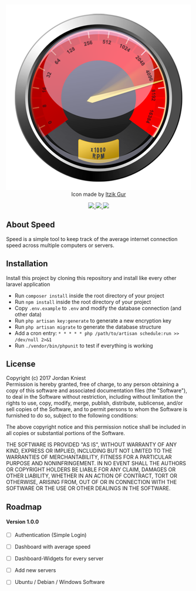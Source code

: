 <p align="center">
    <img src="docs/logo.png">
    Icon made by <a href="http://www.iconarchive.com/artist/itzikgur.html">Itzik Gur</a>
</p>

<p align="center">
    <a href="https://travis-ci.com/jkniest/Speed">
        <img src="https://travis-ci.com/jkniest/Speed.svg?token=V2HFFCLc6NVnxsqjqD9v&branch=develop">
    </a> <a href="https://speed.genadev.de">
        <img src="https://img.shields.io/badge/Version-1.0%20(DEV)-yellow.svg">
    </a> <a href="https://laravel.com">
        <img src="https://img.shields.io/badge/Laravel-5.4.23-blue.svg">
    </a> 
    
## About Speed

Speed is a simple tool to keep track of the average internet connection speed across multiple
computers or servers.


## Installation

Install this project by cloning this repository and install like every other laravel application

- Run `composer install` inside the root directory of your project
- Run `npm install` inside the root directory of your project
- Copy `.env.example` to `.env` and modify the database connection (and other data)
- Run `php artisan key:generate` to generate a new encryption key
- Run `php artisan migrate` to generate the database structure
- Add a cron entry: `* * * * * php /path/to/artisan schedule:run >> /dev/null 2>&1`
- Run `./vendor/bin/phpunit` to test if everything is working

## License
Copyright (c) 2017 Jordan Kniest   
Permission is hereby granted, free of charge, to any person obtaining a copy of this software and associated
documentation files (the "Software"), to deal in the Software without restriction, including without limitation the
rights to use, copy, modify, merge, publish, distribute, sublicense, and/or sell copies of the Software, and to permit
persons to whom the Software is furnished to do so, subject to the following conditions:   
   
The above copyright notice and this permission notice shall be included in all copies or substantial portions of the
Software.   
   
THE SOFTWARE IS PROVIDED "AS IS", WITHOUT WARRANTY OF ANY KIND, EXPRESS OR IMPLIED, INCLUDING BUT NOT LIMITED TO THE
WARRANTIES OF MERCHANTABILITY, FITNESS FOR A PARTICULAR PURPOSE AND NONINFRINGEMENT. IN NO EVENT SHALL THE AUTHORS OR
COPYRIGHT HOLDERS BE LIABLE FOR ANY CLAIM, DAMAGES OR OTHER LIABILITY, WHETHER IN AN ACTION OF CONTRACT,
TORT OR OTHERWISE, ARISING FROM, OUT OF OR IN CONNECTION WITH THE SOFTWARE OR THE USE OR OTHER DEALINGS IN THE
SOFTWARE.

## Roadmap
#### Version 1.0.0
 - [ ] Authentication (Simple Login)
 - [ ] Dashboard with average speed 
 - [ ] Dashboard-Widgets for every server
 - [ ] Add new servers
 - [ ] Ubuntu / Debian / Windows Software 
 